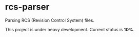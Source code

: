 # rcs-parser
Parsing RCS (Revision Control System) files.


This project is under heavy development. Current status is **10%**.